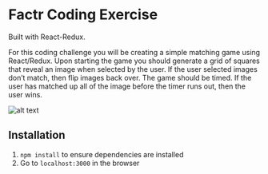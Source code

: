 # Factr Coding Exercise
Built with React-Redux.

For this coding challenge you will be creating a simple matching game using React/Redux. Upon starting the game you should generate a grid of squares that reveal an image when selected by the user. If the user selected images don’t match, then flip images back over. The game should be timed. If the user has matched up all of the image before the timer runs out, then the user wins.

![alt text](https://github.com/bjjeong/factr/raw/master/public/screenshot.png "Screenshot")

## Installation
1. `npm install` to ensure dependencies are installed
5. Go to `localhost:3000` in the browser